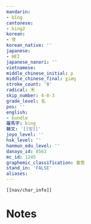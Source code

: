 ```yaml
---
mandarin:
- bǐng
cantonese:
- bing2
korean:
- 병
korean_native: ''
japanese:
- HEI
japanese_nanori: ''
vietnamese:
middle_chinese_initial: p
middle_chinese_final: ɣiæŋ
stroke_count: '8'
radical: 禾
skip_number: 4-8-3
grade_level: 名
pos: ''
english:
- bundle
羅馬字: bing
韓文: '[[빙]]'
joyo_level: ''
hsk_level: ''
hanmun_edu_level: ''
danayo_id: 8563
mc_id: 1245
graphemic_classification: 會意
stand_in: 'FALSE'
aliases:
---
```

```meta-bind-embed
[[nav/char_info]]
```

# Notes
